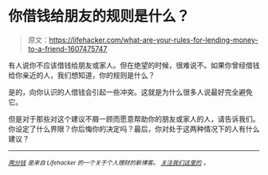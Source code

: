 # 你借钱给朋友的规则是什么？

> 原文：<https://lifehacker.com/what-are-your-rules-for-lending-money-to-a-friend-1607475747>

有人说你不应该借钱给朋友或家人。但在绝望的时候，很难说不。如果你曾经借钱给你亲近的人，我们想知道，你的规则是什么？



是的，向你认识的人借钱会引起一些冲突。这就是为什么很多人说最好完全避免它。

但是对于那些对这个建议不屑一顾而愿意帮助你的朋友或家人的人，请告诉我们。你设定了什么界限？你后悔你的决定吗？最后，你对处于这两种情况下的人有什么建议？

* * *

[<small>*两分钱*</small>](http://twocents.lifehacker.com/) <small>*是来自 Lifehacker 的一个关于个人理财的新博客。*</small> [<small>*关注我们这里的*</small>](https://twitter.com/TwoCentsLH) <small>*。*</small>